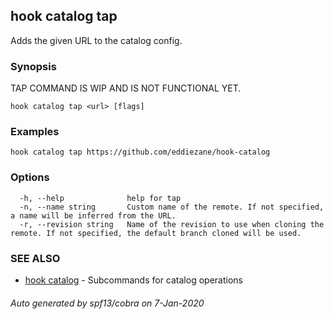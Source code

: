 ## hook catalog tap

Adds the given URL to the catalog config.

### Synopsis

TAP COMMAND IS WIP AND IS NOT FUNCTIONAL YET.

```
hook catalog tap <url> [flags]
```

### Examples

```
hook catalog tap https://github.com/eddiezane/hook-catalog
```

### Options

```
  -h, --help              help for tap
  -n, --name string       Custom name of the remote. If not specified, a name will be inferred from the URL.
  -r, --revision string   Name of the revision to use when cloning the remote. If not specified, the default branch cloned will be used.
```

### SEE ALSO

* [hook catalog](hook_catalog.md)	 - Subcommands for catalog operations

###### Auto generated by spf13/cobra on 7-Jan-2020
